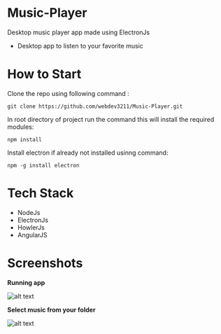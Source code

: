 # Music-Player
Desktop music player app made using ElectronJs

* Desktop app to listen to your favorite music

# How to Start
Clone the repo using following command :
```
git clone https://github.com/webdev3211/Music-Player.git
```

In root directory of project run the command this will install the required modules:
```
npm install 
```

Install electron if already not installed usinng command:
```
npm -g install electron
```

# Tech Stack
* NodeJs
* ElectronJs
* HowlerJs
* AngularJS

# Screenshots

**Running app**

![alt text](https://i.ibb.co/6RxRGxq/musicplayer1.png)

**Select music from your folder**

![alt text](https://i.ibb.co/Sd9YzDZ/musicplayer2.png)
